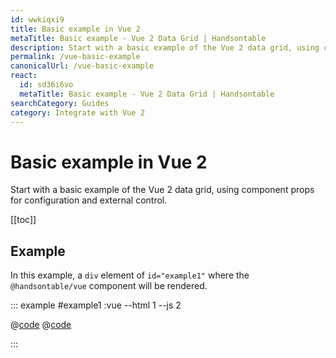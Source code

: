 ```yaml
---
id: wwkiqxi9
title: Basic example in Vue 2
metaTitle: Basic example - Vue 2 Data Grid | Handsontable
description: Start with a basic example of the Vue 2 data grid, using component props for configuration and external control.
permalink: /vue-basic-example
canonicalUrl: /vue-basic-example
react:
  id: sd36i6vo
  metaTitle: Basic example - Vue 2 Data Grid | Handsontable
searchCategory: Guides
category: Integrate with Vue 2
---
```


# Basic example in Vue 2

Start with a basic example of the Vue 2 data grid, using component props for configuration and external control.

[[toc]]

## Example

In this example, a `div` element of `id="example1"` where the `@handsontable/vue` component will be rendered.

::: example #example1 :vue --html 1 --js 2

@[code](@/content/guides/integrate-with-vue/vue-simple-example/vue/example1.html)
@[code](@/content/guides/integrate-with-vue/vue-simple-example/vue/example1.js)

:::
